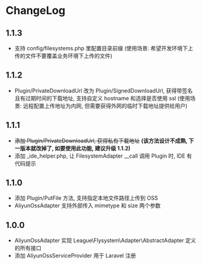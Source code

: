 # ChangeLog

## 1.1.3

* 支持 config/filesystems.php 里配置目录前缀 (使用场景: 希望开发环境下上传的文件不要覆盖业务环境下上传的文件)

## 1.1.2

* Plugin/PrivateDownloadUrl 改为 Plugin/SignedDownloadUrl, 获得带签名且有过期时间的下载地址, 支持自定义 hostname 和选择是否使用 ssl (使用场景: 远程配置上传地址为内网, 但需要获得外网的临时下载地址提供给用户)

## 1.1.1

* ~~添加 Plugin/PrivateDownloadUrl, 获得私有下载地址~~ **(该方法设计不成熟, 下一版本就改掉了, 如要使用此功能, 建议升级 1.1.2)**
* 添加 _ide_helper.php, 让 FilesystemAdapter __call 调用 Plugin 时, IDE 有代码提示

## 1.1.0

* 添加 Plugin/PutFile 方法, 支持指定本地文件路径上传到 OSS
* AliyunOssAdapter 支持外部传入 mimetype 和 size 两个参数

## 1.0.0

* AliyunOssAdapter 实现 League\Flysystem\Adapter\AbstractAdapter 定义的所有接口
* 添加 AliyunOssServiceProvider 用于 Laravel 注册
